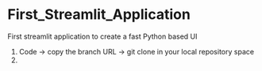# First_Streamlit_Application
First streamlit application to create a fast Python based UI


1. Code -> copy the branch URL -> git clone <url> in your local repository space
2.  
